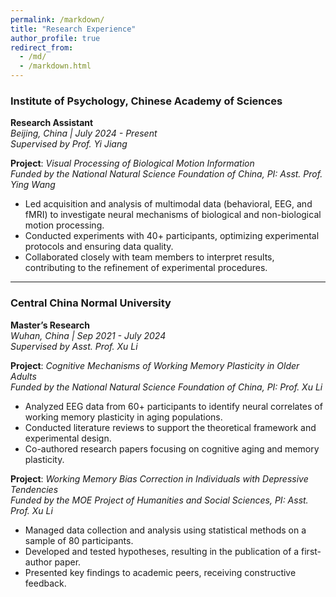 ```yaml
---
permalink: /markdown/
title: "Research Experience"
author_profile: true
redirect_from:
  - /md/
  - /markdown.html
---
```



### Institute of Psychology, Chinese Academy of Sciences

**Research Assistant**  
*Beijing, China | July 2024 - Present*  
*Supervised by Prof. Yi Jiang*

**Project**: *Visual Processing of Biological Motion Information*  
*Funded by the National Natural Science Foundation of China, PI: Asst. Prof. Ying Wang*

- Led acquisition and analysis of multimodal data (behavioral, EEG, and fMRI) to investigate neural mechanisms of biological and non-biological motion processing.
- Conducted experiments with 40+ participants, optimizing experimental protocols and ensuring data quality.
- Collaborated closely with team members to interpret results, contributing to the refinement of experimental procedures.

---

### Central China Normal University

**Master’s Research**  
*Wuhan, China | Sep 2021 - July 2024*  
*Supervised by Asst. Prof. Xu Li*

**Project**: *Cognitive Mechanisms of Working Memory Plasticity in Older Adults*  
*Funded by the National Natural Science Foundation of China, PI: Prof. Xu Li*

- Analyzed EEG data from 60+ participants to identify neural correlates of working memory plasticity in aging populations.
- Conducted literature reviews to support the theoretical framework and experimental design.
- Co-authored research papers focusing on cognitive aging and memory plasticity.

**Project**: *Working Memory Bias Correction in Individuals with Depressive Tendencies*  
*Funded by the MOE Project of Humanities and Social Sciences, PI: Asst. Prof. Xu Li*

- Managed data collection and analysis using statistical methods on a sample of 80 participants.
- Developed and tested hypotheses, resulting in the publication of a first-author paper.
- Presented key findings to academic peers, receiving constructive feedback.
